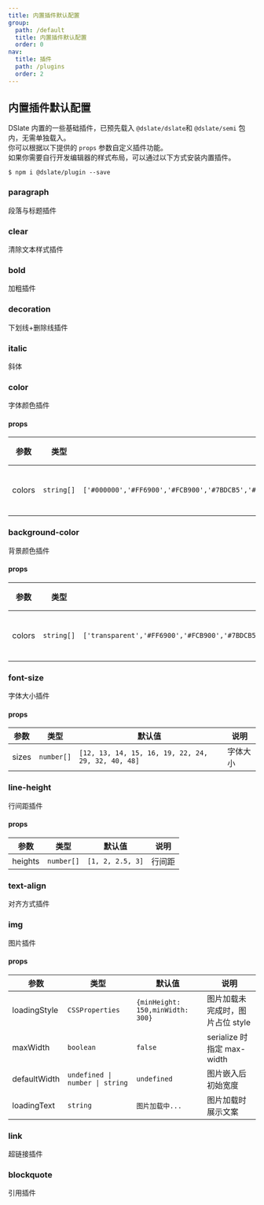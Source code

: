 ```yaml
---
title: 内置插件默认配置
group:
  path: /default
  title: 内置插件默认配置
  order: 0
nav:
  title: 插件
  path: /plugins
  order: 2
---
```


## 内置插件默认配置

DSlate 内置的一些基础插件，已预先载入 `@dslate/dslate`和 `@dslate/semi` 包内，无需单独载入。  
你可以根据以下提供的 `props` 参数自定义插件功能。  
如果你需要自行开发编辑器的样式布局，可以通过以下方式安装内置插件。

```shell
$ npm i @dslate/plugin --save
```

### paragraph

段落与标题插件

### clear

清除文本样式插件

### bold

加粗插件

### decoration

下划线+删除线插件

### italic

斜体

### color

字体颜色插件

#### props

| 参数 | 类型 | 默认值 | 说明 |
| --- | --- | --- | --- |
| colors | `string[]` | `['#000000','#FF6900','#FCB900','#7BDCB5','#00D084','#8ED1FC','#0693E3','#EB144C','#F78DA7','#9900EF']` | 预设颜色 |

### background-color

背景颜色插件

#### props

| 参数 | 类型 | 默认值 | 说明 |
| --- | --- | --- | --- |
| colors | `string[]` | `['transparent','#FF6900','#FCB900','#7BDCB5','#00D084','#8ED1FC','#0693E3','#EB144C','#F78DA7','#9900EF']` | 预设颜色 |

### font-size

字体大小插件

#### props

| 参数  | 类型       | 默认值                                             | 说明     |
| ----- | ---------- | -------------------------------------------------- | -------- |
| sizes | `number[]` | `[12, 13, 14, 15, 16, 19, 22, 24, 29, 32, 40, 48]` | 字体大小 |

### line-height

行间距插件

#### props

| 参数    | 类型       | 默认值           | 说明   |
| ------- | ---------- | ---------------- | ------ |
| heights | `number[]` | `[1, 2, 2.5, 3]` | 行间距 |

### text-align

对齐方式插件

### img

图片插件

#### props

| 参数 | 类型 | 默认值 | 说明 |
| --- | --- | --- | --- |
| loadingStyle | `CSSProperties` | `{minHeight: 150,minWidth: 300}` | 图片加载未完成时，图片占位 style |
| maxWidth | `boolean` | `false` | serialize 时指定 max-width |
| defaultWidth | `undefined \| number \| string` | `undefined` | 图片嵌入后初始宽度 |
| loadingText | `string` | `图片加载中...` | 图片加载时展示文案 |

### link

超链接插件

### blockquote

引用插件
